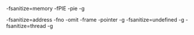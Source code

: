 -fsanitize=memory -fPIE -pie -g

 -fsanitize=address -fno -omit -frame -pointer -g
-fsanitize=undefined -g
-fsanitize=thread -g
